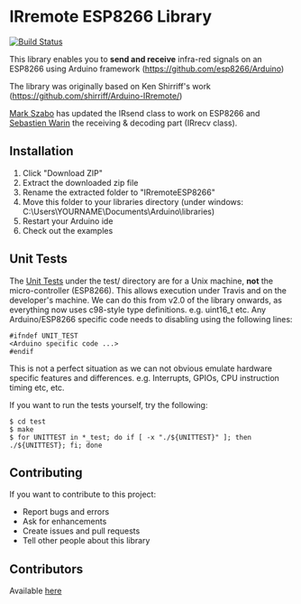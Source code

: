 # IRremote ESP8266 Library

[![Build Status](https://travis-ci.org/markszabo/IRremoteESP8266.svg?branch=master)](https://travis-ci.org/markszabo/IRremoteESP8266)

This library enables you to **send and receive** infra-red signals on an ESP8266 using Arduino framework (https://github.com/esp8266/Arduino)

The library was originally based on Ken Shirriff's work (https://github.com/shirriff/Arduino-IRremote/)

[Mark Szabo](https://github.com/markszabo/IRremoteESP8266) has updated the IRsend class to work on ESP8266 and [Sebastien Warin](https://github.com/sebastienwarin/IRremoteESP8266) the receiving & decoding part (IRrecv class).

## Installation
1. Click "Download ZIP"
2. Extract the downloaded zip file
3. Rename the extracted folder to "IRremoteESP8266"
4. Move this folder to your libraries directory (under windows: C:\Users\YOURNAME\Documents\Arduino\libraries\)
5. Restart your Arduino ide
6. Check out the examples

## Unit Tests
The [Unit Tests](https://en.wikipedia.org/wiki/Unit_testing) under the test/ directory are for a Unix machine, **not** the micro-controller (ESP8266).
This allows execution under Travis and on the developer's machine.
We can do this from v2.0 of the library onwards, as everything now uses c98-style type definitions.
e.g. uint16_t etc.
Any Arduino/ESP8266 specific code needs to disabling using the following lines:
```
#ifndef UNIT_TEST
<Arduino specific code ...>
#endif
```
This is not a perfect situation as we can not obvious emulate hardware specific features and differences. e.g. Interrupts, GPIOs, CPU instruction timing etc, etc.

If you want to run the tests yourself, try the following:
```
$ cd test
$ make
$ for UNITTEST in *_test; do if [ -x "./${UNITTEST}" ]; then ./${UNITTEST}; fi; done
```

## Contributing
If you want to contribute to this project:
- Report bugs and errors
- Ask for enhancements
- Create issues and pull requests
- Tell other people about this library

## Contributors
Available [here](Contributors.md)
